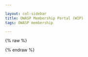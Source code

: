 ```yaml
---

layout: col-sidebar
title: OWASP Membership Portal (WIP)
tags: OWASP membership

---
```


<!-- rebuild 3 -->

<style>
[v-cloak] {display: none}

#member-qr {
  float:right;
  padding: 16px;
}

.label {
  font-weight: bold;
  margin-right: 8px;
}

.info, .multi-info {
  margin-bottom:16px;
  margin-left: 75px;
}

label {
  font-weight: bold;
  margin-right:8px;
}

button {
  margin-right: 16px;
}

.small {
  padding: 2px 8px;
}

.errors {
  padding-bottom: 24px;
  padding-top: 12px;
  border-top: 3px dotted red;
}
.error {
  font-weight:bold;
  color: darkred;
  border-left: 5px solid red;
  padding-left: 8px;
}
</style>
{% raw %}
<div id="membership-portal-app" style="margin: 0px;" v-cloak>
   <div id='member-qr'>
   </div>
   <div id='errors' v-if='errors.length > 0'>
        <label>Please correct the following:</label>
        <template v-for='err in errors'>
              <template v-for='(value, name) in err'>
                <div class='error'>{{value}}</div>
              </template>
        </template>
     </div>
   <div id='member-info' v-if='member_ready && mode==0'>
     <h3>Welcome, {{ membership_data['name'] }}</h3>
     <br>
     <section v-if="membership_data['member_number']">
      <div class='label'>Member Number:</div><div class='info'>{{ membership_data['member_number'].substring(membership_data['member_number'].lastIndexOf('/') + 1) }}</div>
     </section>
     <section v-else>
      <div class='label'>Member Number:</div><div class='info'>Data not found.  Contact <a href='mailto:membership@owasp.com'>Member Services</a></div>
     </section>
     <div class='label'>Membership Type:</div>
     <div class='info'>{{ membership_data['membership_type'] }}</div>
     <!--<strong>Membership Start:</strong>{{ membership_data['membership_start'] }}<br>  Agree with Dawn, start has no real relevance here-->
     <div class='label'>Membership End:</div><div class='info'>{{ membership_data['membership_end'] }}</div>
     <div class='label'>Recurring:</div><div class='info'>{{ membership_data['membership_recurring'] }}</div>
     <div class='label'>Email:</div>
     <div class='multi-info'>
      <template v-for="item in membership_data['emails']">
          <div class='sub-item'>{{ item['email'] }}</div>
      </template>
    </div>
    <div class='label'>Address:</div>
    <div class='multi-info'>
      <div class='sub-item'>{{ member_street_address }}</div>
      <div class='sub-item'>{{ membership_data['address']['city']}}</div>
      <div class='sub-item'>{{ membership_data['address']['state']}}</div>
      <div class='sub-item'>{{membership_data['address']['postal_code']}}</div>
      <div class='sub-item'>{{membership_data['address']['country']}}</div>
    </div>
    <div class='label'>Phone:</div>
    <div class='multi-info'>
      <template v-for="item in membership_data['phone_numbers']">
          <div class='sub-item'>{{ item['number'] }}</div>
      </template>
    </div>
    <div><button class='cta-button' v-if="mode!=1" v-on:click="switchMode">Edit Personal Information</button></div>
   </div>
   <!--<form class="form-container" v-on:submit.prevent="saveInformation">-->
   <div id='member-edit' v-if='member_ready && mode==1'>
     <label for='memname'>Name:</label><input type='text' id='memname' v-model="membership_data['name']"/>
     <br>
     <label>Email:<button class='cta-button green small' v-on:click="addEmailItem()">+</button></label>
     <div class='multi-info'>
      <template v-for="item in membership_data['emails']" v-model="membership_data['emails']">
          <input class='sub-item' type='text' v-model="item['email']"/><button class='cta-button red small' v-on:click="removeEmailItem(item)">x</button><br>
      </template>
    </div>
    <label for='address'>Address:</label>
    <div class='multi-info' id='address'>
      <label for="street">Street:</label><input id='street' type='text' v-model="member_street_address"/><br>
      <label for='city'>City:</label><input id='city' type='text' v-model="membership_data['address']['city']"/><br>
      <label for='state'>State:</label><input id='state' type='text' v-model="membership_data['address']['state']"/><br>
      <label for='postal_code'>Postal Code:</label><input id='postal_code' type='text' v-model="membership_data['address']['postal_code']"/><br>
      <label for='country'>Country:</label><input id='country' type='text' v-model="membership_data['address']['country']"/>
    </div>
    <label>Phone:<button class='cta-button green small' v-on:click="addPhoneItem()">+</button></label>
    <div class='multi-info'>
      <template v-for="item in membership_data['phone_numbers']" v-model="membership_data['phone_numbers']">
          <input class='sub-item' type='text' v-model="item['number']"/><button class='cta-button red small' v-on:click="removePhoneItem(item)">x</button><br>
      </template>
    </div>
    <div><button class='cta-button' style='padding-right:25px;' v-if="mode!=0" v-on:click="switchMode">Cancel</button><button class='cta-button green' v-if="mode!=0" v-on:click="saveInformation()">Save</button></div>
   </div>
   <!--</form>-->
   <div id='loading' v-if='loading'>
      This may take a few moments...
      <button class='cta-button' style='width:80px;height:80px;'>
        <div class='spinner'>
          <div class='inner-spinner'></div>
        </div>
      </button>
   </div>
</div>
{% endraw %}

<script src="https://js.stripe.com/v3"></script>
<script src="https://unpkg.com/vue"></script>
<script src="https://unpkg.com/axios/dist/axios.min.js"></script>

<script>
window.addEventListener('load', function() {
  new Vue({
    el: '#membership-portal-app',
    data: {
      loading: true,
      errors: [],
      membership_data: null,
      update_interval : null,
      mode: 0,
      saved_data: null,
    },
    created: function() {
        if(this.loading){
            const postData = {
            params: {
                authtoken: Cookies.get('CF_Authorization')
              }
            }
            axios.get('https://owaspadmin.azurewebsites.net/api/get-member-info?code=mWP6TjdDSJZOQIZQNtb2fUPuzuIamwaobBZUTnN24JEdtFybiTDl7A==', postData)
              .then(response => {
                  this.membership_data = response.data
                  this.loading=false
                 
                  this.$forceUpdate()
                  setTimeout(function(membership_data) { 
                      if(membership_data) {
                          el = kjua({text: membership_data['member_number']});
                          div = document.getElementById('member-qr');
                          if(div) {
                            div.appendChild(el)
                          }
                      }
                  }, 1000, this.membership_data)
                  //$('#member-qr').kjua({text: memdata["member_number"]});
              })
              .catch(err => {
                this.errors.push({message : err })
                this.loading = false
                // for now assuming this is local testing
                /*
                this.membership_data = {}
                this.membership_data['membership_type'] = 'one'
                this.membership_data['name'] = 'Harold Test Data'
                this.membership_data['membership_end'] = '2022-03-22'
                this.membership_data['emails'] = [{'email':'harold.blankenship@owasp.com'},{'email':'kithwood@gmail.com'}]
                this.membership_data['phone_numbers']=[{'number':'5126443053'}]
                this.membership_data['membership_recurring']='no'
                //this.membership_data['member_number'] = 'owasp.org'
                this.membership_data['address'] = {'street':'123 street', 'city':'My City', 'state':'My State', 'postal_code':'12345', 'country':'My Country'}
                this.membership_data['member-qr'] = 'https://owasp.org'
                
                setTimeout(function(membership_data) { 
                      if(membership_data) {
                          el = kjua({text: membership_data['member_number']});
                          div = document.getElementById('member-qr');
                          if(div) {
                            div.appendChild(el)
                          }
                      }
                  }, 1000, this.membership_data)
                  this.saved_data = JSON.parse(JSON.stringify(this.membership_data))
                */
                
                this.$forceUpdate()
              })
        } // end if loading
     },
     computed: {
      member_ready: function() { return (!this.loading && this.membership_data != null) },
      member_street_address: function() {
          if(this.membership_data['address'] && this.membership_data['address']['street'])
            return this.membership_data['address']['street'];
           
          return '';
      }
    },
    methods:{
      validate: function () {
        if(this.membership_data['name'].length <= 0) {
          error = { 'name':'Name must not be empty'}
          this.errors.push(error)
        }
        if(this.membership_data['emails'].length <= 0) {
          error = { 'email':'You must have at least one email.'}
          this.errors.push(error)
        }
        if(this.membership_data['phone_numbers'].length <= 0) {
          error = { 'email':'You must have at least one phone number.'}
          this.errors.push(error)
        }
        if(this.membership_data['address']['street'].length <= 0 ||
          this.membership_data['address']['city'].length <= 0 ||
          this.membership_data['address']['state'].length <= 0 ||
          this.membership_data['address']['postal_code'].length <= 0 ||
          this.membership_data['address']['country'].length <= 0) {

          error = { 'address':'Address must be complete.'}
          this.errors.push(error) 
        }

        return this.errors.length == 0
      },
      switchMode: function() { 
        this.mode = !this.mode
        if(this.saved_data) {
          this.membership_data = JSON.parse(JSON.stringify(this.saved_data))
        }
        this.errors = [] // why doesn't this set errors to empty?
        this.$forceUpdate()
        return false;
      },
      removePhoneItem: function(item) {
        if(this.membership_data['phone_numbers'].length <= 1) {
          error = { phone :'You must have at least one phone number.' }
          if(!this.errors.some(e => e.phone)) {
            this.errors.push(error)
          }
          this.$forceUpdate()
          return false;
        }
        
        this.membership_data['phone_numbers'].splice(this.membership_data['phone_numbers'].indexOf(item), 1)
        this.$forceUpdate()
        return false;
      },
      addPhoneItem: function() {
          this.errors = []
          this.membership_data['phone_numbers'].push({'number':''})
          this.$forceUpdate()
          return false;
      },
      removeEmailItem: function(item){
        if(this.membership_data['emails'].length <= 1) {
          error = { email :'You must have at least one email.' }
           if(!this.errors.some(e => e.email)) {
            this.errors.push(error)
          }
          this.$forceUpdate()
          return false;
        }

          this.membership_data['emails'].splice(this.membership_data['emails'].indexOf(item), 1)
          this.$forceUpdate()
          return false;
      },
      addEmailItem: function() {
          this.errors = []
          this.membership_data['emails'].push({'email':''})
          this.$forceUpdate()
          return false;
      },
      saveInformation: function() {
        this.$forceUpdate() 
        if(this.validate()){
          this.loading=true
          const postData = {
            params: {
                authtoken: Cookies.get('CF_Authorization'),
                membership_data: this.membership_data
              }
            }
          axios.get('https://owaspadmin.azurewebsites.net/api/update-member-info?code=NRBl9EyVfVJYZCos5BuhquJ8KlPj/X35Isl7kNj6uk0Zr88xhPJZ5A==', postData)
              .then(response => {
                  this.loading=false
                  this.mode = 0
                  this.$forceUpdate()
              })
              .catch(err => {
                //this.errors.push({message : 'These are not the droids you are looking for' })
                this.loading = false
                error = { 'error':err }
                this.errors.push(error)
                this.mode = 0
                this.$forceUpdate()
              })
        } 
      }
    } // end methods
  }) // end Vue
}, false) // end addEventListener
</script>
